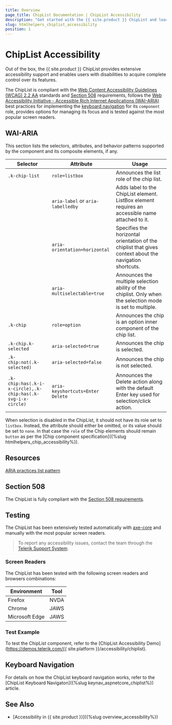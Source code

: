 ```yaml
---
title: Overview
page_title: ChipList Documentation | ChipList Accessibility
description: "Get started with the {{ site.product }} ChipList and learn about its accessibility support for WAI-ARIA, Section 508, and WCAG 2.2."
slug: htmlhelpers_chiplist_accessibility
position: 1
---
```


# ChipList Accessibility





Out of the box, the {{ site.product }} ChipList provides extensive accessibility support and enables users with disabilities to acquire complete control over its features.


The ChipList is compliant with the [Web Content Accessibility Guidelines (WCAG) 2.2 AA](https://www.w3.org/TR/WCAG22/) standards and [Section 508](https://www.section508.gov/) requirements, follows the [Web Accessibility Initiative - Accessible Rich Internet Applications (WAI-ARIA)](https://www.w3.org/WAI/ARIA/apg/) best practices for implementing the [keyboard navigation](#keyboard-navigation) for its `component` role, provides options for managing its focus and is tested against the most popular screen readers.

## WAI-ARIA


This section lists the selectors, attributes, and behavior patterns supported by the component and its composite elements, if any.

| Selector | Attribute | Usage |
| -------- | --------- | ----- |
| `.k-chip-list` | `role=listbox` | Announces the list role of the chip list. |
|  | `aria-label` or `aria-labelledby` | Adds label to the ChipList element. ListBox element requires an accessible name attached to it. |
|  | `aria-orientation=horizontal` | Specifies the horizontal orientation of the chiplist that gives context about the navigation shortcuts. |
|  | `aria-multiselectable=true` | Announces the multiple selection ability of the chiplist. Only when the selection mode is set to multiple. |
| `.k-chip` | `role=option` | Announces the chip is an option inner component of the chip list. |
| `.k-chip.k-selected` | `aria-selected=true` | Announces the chip is selected. |
| `.k-chip:not(.k-selected)` | `aria-selected=false` | Announces the chip is not selected. |
| `.k-chip:has(.k-i-x-circle),.k-chip:has(.k-svg-i-x-circle)` | `aria-keyshortcuts=Enter Delete` | Announces the Delete action along with the default Enter key used for selection/click action. |


When selection is disabled in the ChipList, it should not have its role set to `listbox`. Instead, the attribute should either be omitted, or its value should be set to `none`. In that case the `role` of the Chip elements should remain `button` as per the [Chip component specification]({%slug htmlhelpers_chip_accessibility%}).

## Resources

[ARIA practices list pattern](https://www.w3.org/WAI/ARIA/apg/patterns/listbox/)

## Section 508


The ChipList is fully compliant with the [Section 508 requirements](http://www.section508.gov/).

## Testing


The ChipList has been extensively tested automatically with [axe-core](https://github.com/dequelabs/axe-core) and manually with the most popular screen readers.

> To report any accessibility issues, contact the team through the [Telerik Support System](https://www.telerik.com/account/support-center).

### Screen Readers


The ChipList has been tested with the following screen readers and browsers combinations:

| Environment | Tool |
| ----------- | ---- |
| Firefox | NVDA |
| Chrome | JAWS |
| Microsoft Edge | JAWS |



### Test Example

To test the ChipList component, refer to the [ChipList Accessibility Demo](https://demos.telerik.com/{{ site.platform }}/accessibility/chiplist).

## Keyboard Navigation

For details on how the ChipList keyboard navigation works, refer to the [ChipList Keyboard Navigaton]({%slug keynav_aspnetcore_chiplist%}) article.

## See Also

* [Accessibility in {{ site.product }}]({%slug overview_accessibility%})